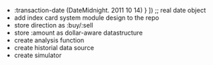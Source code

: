 

* :transaction-date (DateMidnight. 2011 10 14) } ]) ;; real date object
* add index card system module design to the repo
* store direction as :buy/:sell
* store :amount as dollar-aware datastructure
* create analysis function
* create historial data source
* create simulator

